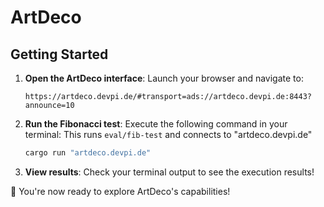 # ArtDeco
## Getting Started

1. **Open the ArtDeco interface**: Launch your browser and navigate to:
    ```
    https://artdeco.devpi.de/#transport=ads://artdeco.devpi.de:8443?announce=10
    ```

2. **Run the Fibonacci test**: Execute the following command in your terminal:
    This runs `eval/fib-test` and connects to "artdeco.devpi.de"
    ```bash
    cargo run "artdeco.devpi.de"
    ```

3. **View results**: Check your terminal output to see the execution results!

🎉 You're now ready to explore ArtDeco's capabilities!